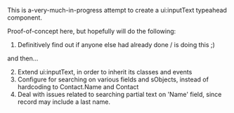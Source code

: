 
This is a-very-much-in-progress attempt to create a ui:inputText typeahead component.

Proof-of-concept here, but hopefully will do the following:

1. Definitively find out if anyone else had already done / is doing this ;)

and then...

2. Extend ui:inputText, in order to inherit its classes and events
3. Configure for searching on various fields and sObjects, instead of hardcoding to Contact.Name and Contact
4. Deal with issues related to searching partial text on 'Name' field, since record may include a last name.